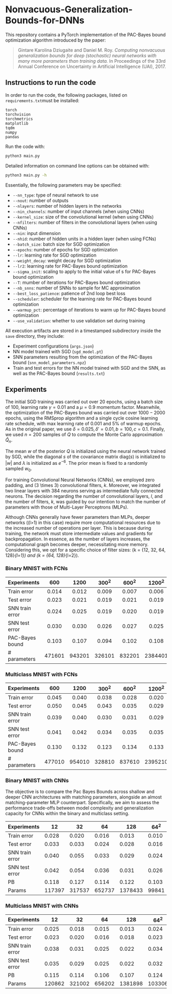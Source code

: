 # Nonvacuous-Generalization-Bounds-for-DNNs

This repository contains a PyTorch implementation of the PAC-Bayes bound optimization algorithm introduced by the paper:

> Gintare Karolina Dziugaite and Daniel M. Roy. *Computing nonvacuous generalization bounds for deep (stochastic) neural networks with many more parameters than training data.* In Proceedings of the 33rd Annual Conference on Uncertainty in Artificial Intelligence (UAI), 2017.

## Instructions to run the code

In order to run the code, the following packages, listed on `requirements.txt`must be installed:
```
torch
torchvision
torchmetrics
matplotlib
tqdm
numpy
pandas
```

Run the code with:
```bash
python3 main.py
```

Detailed information on command line options can be obtained with:
```bash
python3 main.py -h
```

Essentially, the following parameters may be specified:
- `--nn_type`: type of neural network to use
- `--nout`: number of outputs
- `--nlayers`: number of hidden layers in the networks
- `--nin_channels`: number of input channels (when using CNNs)
- `--kernel_size`: size of the convolutional kernel (when using CNNs)
- `--nfilters`: number of filters in the convolutional layers (when using CNNs)
- `--nin`: input dimension
- `--nhid`: number of hidden units in a hidden layer (when using FCNs)
- `--batch_size`: batch size for SGD optimization
- `--epochs`: number of epochs for SGD optimization
- `--lr`: learning rate for SGD optimization
- `--weight_decay`: weight decay for SGD optimization
- `--lr2`: learning rate for PAC-Bayes bound optimization
- `--sigma_init`: scaling to apply to the initial value of s for PAC-Bayes bound optimization
- `--T`: mumber of iterations for PAC-Bayes bound optimization
- `--nb_snns`: number of SNNs to sample for MC approximation
- `--best_loss_patience`: patience of 2nd loop best loss
- `--scheduler`: scheduler for the learning rate for PAC-Bayes bound optimization
- `--warmup_pct`: percentage of iterations to warm up for PAC-Bayes bound optimization
- `--use_validation`: whether to use validation set during training
    

All execution artifacts are stored in a timestamped subdirectory inside the `save` directory, they include:
- Experiment configurations (`args.json`)
- NN model trained with SGD (`sgd_model.pt`)
- SNN parameters resulting from the optimization of the PAC-Bayes bound (`snn_model_parameters.npz`)
- Train and test errors for the NN model trained with SGD and the SNN, as well as the PAC-Bayes bound (`results.txt`)

## Experiments

The initial SGD training was carried out over ${20}$ epochs, using a batch size of ${100}$, learning rate ${\gamma = 0.01}$ and a ${\mu=0.9}$ momentum factor. Meanwhile, the optimization of the PAC-Bayes bound was carried out over ${1000}-2000$ epochs, using the RMSprop algorithm and a single cycle cosine learning rate schedule, with max learning rate of ${0.001}$ and $5\%$ of warmup epochs. As in the original paper, we use $\delta= 0.025, \delta'=0.01, b =100, c= 0.1$. Finally, we used ${n=200}$ samples of ${Q}$ to compute the Monte Carlo approximation $\hat Q_n$.

The mean ${w}$ of the posterior ${Q}$ is initialized using the neural network trained by SGD, while the diagonal ${s}$ of the covariance matrix ${\text{diag}(s)}$ is initialized to ${|w|}$ and ${\lambda}$ is initialized as ${e^{-6}}$. The prior mean is fixed to a randomly sampled ${w_0}$.

For training Convolutional Neural Networks (CNNs), we employed zero padding, and \(3 \times 3\) convolutional filters, $k$. Moreover, we integrated two linear layers with $384$ neurons serving as intermediate fully connected neurons. The decision regarding the number of convolutional layers, $l$, and the number of filters, $k$, was guided by our intention to match the number of parameters with those of Multi-Layer Perceptrons (MLPs).

Although CNNs generally have fewer parameters than MLPs, deeper networks (\(l>1\) in this case) require more computational resources due to the increased number of operations per layer. This is because during training, the network must store intermediate values and gradients for backpropagation. In essence, as the number of layers increases, the computational graph becomes deeper, necessitating more memory. Considering this, we opt for a specific choice of filter sizes: \(k = \{12, 32, 64, 128\}_{l=1}\) and \(k = \{64, 128\}_{l=2}\).


### Binary MNIST with FCNs

| Experiments | $600$ | $1200$ |$300^2$   | $600^2$  |  $1200^2$  | $300^3$ | $600^3$ | $1200^3$ |  $600^4$  |
|-------------|:----------:|:----------:|:----------:|:-----------:|:-----:|:-----:|:-----:|:------:|:------:|
| Train error | 0.014| 0.012| 0.009|0.007|0.006|0.008|0.006|0.005|0.005|         
| Test error  | 0.023| 0.021| 0.019|0.021|0.019|0.020|0.018|0.018|0.018|   
| SNN train error | 0.024 | 0.025| 0.019|0.020|0.019|0.016|0.016|0.017|0.016|         
| SNN test error | 0.030| 0.030 | 0.026|0.027|0.025|0.024|0.024|0.025|0.024|         
| PAC-Bayes bound | 0.103| 0.107| 0.094|0.102|0.108|0.095|0.100|0.105|0.095|         
| # parameters | 471601| 943201| 326101|832201|2384401|416401|1192801|3825601|1553401|         

### Multiclass MNIST with FCNs

| Experiments | $600$ | $1200$ |$300^2$   | $600^2$  |  $1200^2$  | $300^3$ | $600^3$ | $1200^3$ |  $600^4$  |
|-------------|:----------:|:----------:|:----------:|:-----------:|:-----:|:-----:|:-----:|:------:|:------:|
| Train error | 0.045| 0.040| 0.038|0.028|0.020|0.025|0.022|0.014|0.015|  
| Test error  | 0.050 | 0.045| 0.043|0.035|0.029|0.036|0.033|0.028|0.029|
| SNN train error | 0.039 | 0.040 | 0.030|0.031|0.029|0.025|0.026|0.032|0.024|         
| SNN test error | 0.041| 0.042| 0.034|0.035|0.035|0.031|0.031|0.037|0.031|      
| PAC-Bayes bound | 0.130| 0.132| 0.123|0.134|0.133|0.129|0.131|0.146|0.131|      
| # parameters | 477010| 954010| 328810 |837610|2395210|419110|1198210|3836410|1558810|      

### Binary MNIST with CNNs

The objective is to compare the Pac Bayes Bounds across shallow and deeper CNN architectures with matching parameters, alongside an almost matching-parameter MLP counterpart. Specifically, we aim to assess the performance trade-offs between model complexity and generalization capacity for CNNs within the binary and multiclass setting.


|  Experiments       |$12$    |$32$   |$64$    | $128$   | $64^2$  | $128^2$ |
|---------|-------|-------|-------|-------|-------|-------|
| Train error | 0.028 | 0.020 | 0.016 | 0.013 | 0.010 | 0.008 |
| Test error  | 0.033 | 0.033 | 0.024 | 0.028 | 0.016 | 0.012 |
| SNN train error | 0.040 | 0.055 | 0.033 | 0.029 | 0.024 | 0.038 |
| SNN test error  | 0.042 | 0.054 | 0.036 | 0.031 | 0.026 | 0.038 |
| PB          | 0.118 | 0.127 | 0.114 | 0.122 | 0.103 | 0.140 |
| Params      | 117397| 317537| 652737| 1378433| 99841 | 346369|

### Multiclass MNIST with CNNs

| Experiments        | $12$    | $32$    | $64$    | $128$   | $64^2$  | $128^2$ |
|---------|-------|-------|-------|-------|-------|-------|
| Train error | 0.025 | 0.018 | 0.015 |0.013 | 0.024 | 0.015 | 
| Test error  | 0.023 | 0.020 | 0.016 |0.018 | 0.023 | 0.020 | 
| SNN train error | 0.038 | 0.031 | 0.025 | 0.022 | 0.034 | 0.023 |
| SNN test error  | 0.035 | 0.029 | 0.025 |  0.022 |0.032 | 0.023 |
| PB          | 0.115 | 0.114 | 0.106 | 0.107 | 0.124 | 0.119 |
| Params      | 120862| 321002| 656202|1381898| 103306 | 349834| 
